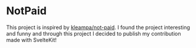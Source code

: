 # NotPaid

This project is inspired by [kleampa/not-paid]('https://github.com/kleampa/not-paid').
I found the project interesting and funny and through this project I decided to publish my contribution made with SvelteKit!
